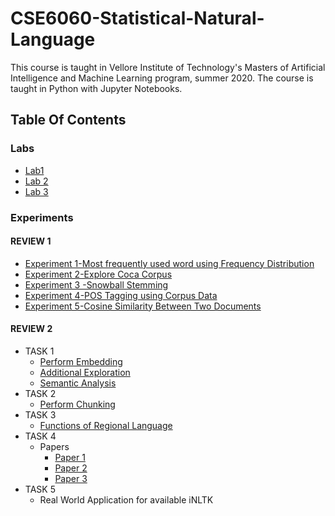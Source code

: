 # CSE6060-Statistical-Natural-Language

This course is taught in Vellore Institute of Technology's Masters of Artificial Intelligence and Machine Learning program, summer 2020. The course is taught in Python with Jupyter Notebooks.
## Table Of Contents
### Labs
* [Lab1](https://github.com/juniemariam/CSE6060---Statistical-Natural-Language/blob/master/LAB1%20NLP.ipynb)
* [Lab 2](https://github.com/juniemariam/CSE6060---Statistical-Natural-Language/blob/master/LAB2%20NLP.ipynb)
* [Lab 3](https://github.com/juniemariam/CSE6060---Statistical-Natural-Language/blob/master/LAB3%20NLP.ipynb)
### Experiments
#### REVIEW 1
- [Experiment 1-Most frequently used word using Frequency Distribution](https://github.com/juniemariam/CSE6060---Statistical-Natural-Language/blob/master/Assignment%201.ipynb)
- [Experiment 2-Explore Coca Corpus](https://github.com/juniemariam/CSE6060---Statistical-Natural-Language/blob/master/explore_coca_corpus.docx.pdf)
- [Experiment 3 -Snowball Stemming](https://github.com/juniemariam/CSE6060---Statistical-Natural-Language/blob/master/Assignment%203.ipynb)
- [Experiment 4-POS Tagging using Corpus Data](https://github.com/juniemariam/CSE6060---Statistical-Natural-Language/blob/master/Assignment%204.ipynb)
- [Experiment 5-Cosine Similarity Between Two Documents](https://github.com/juniemariam/CSE6060---Statistical-Natural-Language/blob/master/Assignment%205.ipynb)
#### REVIEW 2
- TASK 1 
  * [Perform Embedding](https://github.com/juniemariam/CSE6060---Statistical-Natural-Language/blob/master/Activity%201.ipynb)
  * [Additional Exploration](https://github.com/juniemariam/CSE6060---Statistical-Natural-Language/blob/master/ACTIVITY.ipynb)
  * [Semantic Analysis]()
- TASK 2
    * [Perform Chunking](https://github.com/juniemariam/CSE6060---Statistical-Natural-Language/blob/master/Activity%202.ipynb)
- TASK 3
    * [Functions of Regional Language](https://github.com/juniemariam/CSE6060---Statistical-Natural-Language/blob/master/Activity3.ipynb)
- TASK 4 
    * Papers
      * [Paper 1](https://github.com/juniemariam/CSE6060---Statistical-Natural-Language/blob/master/Information-Retrieval-in-Malayalam-Using-Natural-Language-Processing.pdf)
      * [Paper 2](https://github.com/juniemariam/CSE6060---Statistical-Natural-Language/blob/master/NamedEntityRecognitionforMalayalamlanguageACRFbasedapproach.pdf)
      * [Paper 3](https://github.com/juniemariam/CSE6060---Statistical-Natural-Language/blob/master/anishaazizt2015.pdf)
- TASK 5
    * Real World Application for available iNLTK

